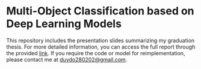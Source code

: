 # Multi-Object Classification based on Deep Learning Models

This repository includes the presentation slides summarizing my graduation thesis. For more detailed information, you can access the full report through the provided [link](https://drive.google.com/file/d/1ZHAYnq5sYW_ZHnlvVQ4O0ppy5xUBcoDA/view?usp=sharing). If you require the code or model for reimplementation, please contact me at duydo280202@gmail.com.

